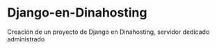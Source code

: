 Django-en-Dinahosting
=====================

Creación de un proyecto de Django en Dinahosting, servidor dedicado administrado

